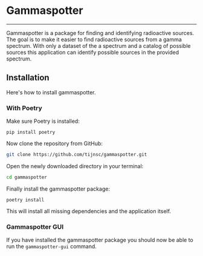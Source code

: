 # Gammaspotter
---
Gammaspotter is a package for finding and identifying radioactive sources. The goal is to make it easier to find radioactive sources from a gamma spectrum. With only a dataset of the a spectrum and a catalog of possible sources this application can identify possible sources in the provided spectrum.

## Installation
Here's how to install gammaspotter.


### With Poetry
Make sure Poetry is installed:

    pip install poetry

Now clone the repository from GitHub:
```bash
git clone https://github.com/tijnsc/gammaspotter.git
```

Open the newly downloaded directory in your terminal:
```bash
cd gammaspotter
```

Finally install the gammaspotter package:

    poetry install

This will install all missing dependencies and the application itself.

### Gammaspotter GUI
If you have installed the gammaspotter package you should now be able to run the `gammaspotter-gui` command.
